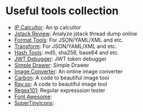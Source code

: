 # Useful tools collection

* [IP Calcultor](/ip-calculator): An ip calcultor
* [Jstack Review](/jstack-review): Analyze jstack thread dump online
* [Format Tools](/format-tools): For JSON/YAML/XML and etc.
* [Transform](https://transform.shuai.dev): For JSON/YAML/XML and etc.
* [Hash Tools](/hash-tools): md5, sha256, base64 and etc.
* [JWT Debugger](/jwt-debugger): JWT token debugger
* [Simple Drawer](https://w-draw.web.app/): Simple Drawer
* [Image Converter](https://renzhezhilu.github.io/webp2jpg-online): An online image converter
* [Carbon](https://carbon.shuai.dev): A code to beautiful image tool
* [Ray.so](https://ray.so): A code to beautiful image tool
* [Regex101](https://regex101.com/): Regular expresssion tester
* [Font Awesome](https://fontawesome.com): 
* [SuperTinyIcons](https://github.com/edent/SuperTinyIcons): 